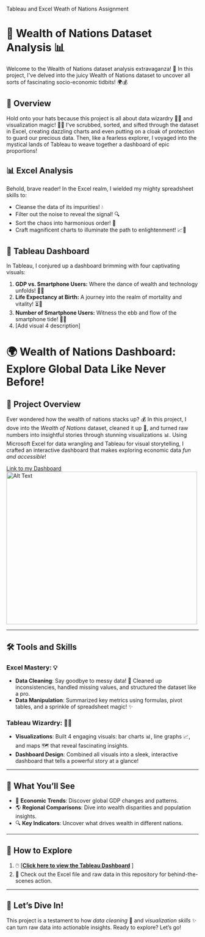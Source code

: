 Tableau and Excel Weath of Nations Assignment

# 🌟 Wealth of Nations Dataset Analysis 📊

Welcome to the Wealth of Nations dataset analysis extravaganza! 🎉 In this project, I've delved into the juicy Wealth of Nations dataset to uncover all sorts of fascinating socio-economic tidbits! 🌍💰

## 🚀 Overview

Hold onto your hats because this project is all about data wizardry 🧙‍♂️ and visualization magic! 🎩✨ I've scrubbed, sorted, and sifted through the dataset in Excel, creating dazzling charts and even putting on a cloak of protection to guard our precious data. Then, like a fearless explorer, I voyaged into the mystical lands of Tableau to weave together a dashboard of epic proportions!

## 📊 Excel Analysis

Behold, brave reader! In the Excel realm, I wielded my mighty spreadsheet skills to:

- Cleanse the data of its impurities! 💧
- Filter out the noise to reveal the signal! 🔍
- Sort the chaos into harmonious order! 🔄
- Craft magnificent charts to illuminate the path to enlightenment! 📈🌟

## 🎨 Tableau Dashboard
In Tableau, I conjured up a dashboard brimming with four captivating visuals:

1. **GDP vs. Smartphone Users:** Where the dance of wealth and technology unfolds! 💸📱
2. **Life Expectancy at Birth:** A journey into the realm of mortality and vitality! ⏳🌱
3. **Number of Smartphone Users:** Witness the ebb and flow of the smartphone tide! 🌊📱
4. [Add visual 4 description]

# 🌍 Wealth of Nations Dashboard: Explore Global Data Like Never Before!  

## 🎯 Project Overview  
Ever wondered how the wealth of nations stacks up? 💰 In this project, I dove into the *Wealth of Nations* dataset, cleaned it up 🧹, and turned raw numbers into insightful stories through stunning visualizations 📊. Using Microsoft Excel for data wrangling and Tableau for visual storytelling, I crafted an interactive dashboard that makes exploring economic data *fun and accessible*!  

[Link to my Dashboard](https://public.tableau.com/app/profile/maryam.begum/viz/MaryamBegumWealthofNationsbytheirGDP/WealthofNationsbytheirGDP)
<img src="https://github.com/user-attachments/assets/afef07c4-1d28-4413-83a0-a6a6d6bffa14" alt="Alt Text" width="500" height="400">


---

## 🛠️ Tools and Skills  
### Excel Mastery: 💡  
- **Data Cleaning**: Say goodbye to messy data! 🧽 Cleaned up inconsistencies, handled missing values, and structured the dataset like a pro.  
- **Data Manipulation**: Summarized key metrics using formulas, pivot tables, and a sprinkle of spreadsheet magic! ✨  

### Tableau Wizardry: 🧙‍♂️  
- **Visualizations**: Built 4 engaging visuals: bar charts 📊, line graphs 📈, and maps 🗺️ that reveal fascinating insights.  
- **Dashboard Design**: Combined all visuals into a sleek, interactive dashboard that tells a powerful story at a glance!  

---

## 🌟 What You’ll See  
- 🧭 **Economic Trends**: Discover global GDP changes and patterns.  
- 🌎 **Regional Comparisons**: Dive into wealth disparities and population insights.  
- 🔍 **Key Indicators**: Uncover what drives wealth in different nations.  

---

## 🚀 How to Explore  
1. 🖱️ [**[Click here to view the Tableau Dashboard](https://public.tableau.com/app/profile/maryam.begum/viz/MaryamBegumWealthofNationsbytheirGDP/WealthofNationsbytheirGDP)**  ]
2. 📂 Check out the Excel file and raw data in this repository for behind-the-scenes action.  

---

## 🎉 Let’s Dive In!  
This project is a testament to how *data cleaning* 🧹 and *visualization skills* ✨ can turn raw data into actionable insights. Ready to explore? Let’s go!  
